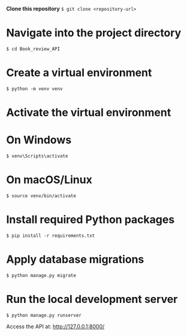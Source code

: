 **Clone this repository**
``$ git clone <repository-url>``

# Navigate into the project directory
``$ cd Book_review_API``

# Create a virtual environment
``$ python -m venv venv``

# Activate the virtual environment
# On Windows
``$ venv\Scripts\activate``

# On macOS/Linux
``$ source venv/bin/activate``

# Install required Python packages
``$ pip install -r requirements.txt``

# Apply database migrations
``$ python manage.py migrate``

# Run the local development server
``$ python manage.py runserver``

Access the API at: http://127.0.0.1:8000/
